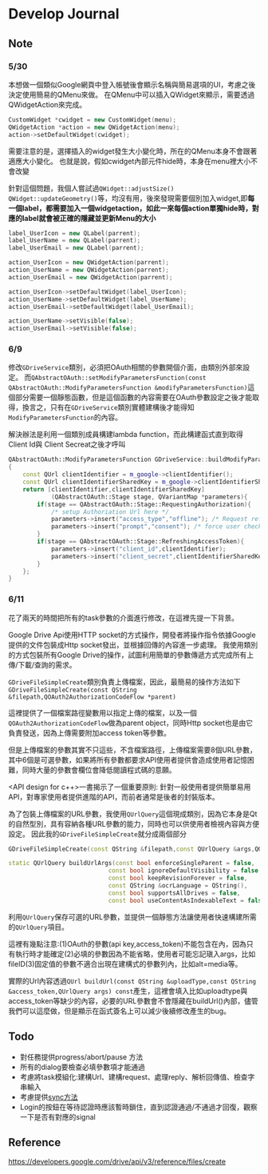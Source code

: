 # Develop Journal

## Note

### 5/30

本想做一個類似Google網頁中登入帳號後會顯示名稱與簡易選項的UI，考慮之後決定使用簡易的QMenu來做。
在QMenu中可以插入QWidget來顯示，需要透過QWidgetAction來完成。

``` c++
CustomWidget *cwidget = new CustomWidget(menu);
QWidgetAction *action = new QWidgetAction(menu);
action->setDefaultWidget(cwidget);
```

需要注意的是，選擇插入的widget發生大小變化時，所在的QMenu本身不會跟著適應大小變化。
也就是說，假如cwidget內部元件hide時，本身在menu裡大小不會改變

針對這個問題，我個人嘗試過`QWidget::adjustSize()` `QWidget::updateGeometry()`等，均沒有用，後來發現需要個別加入widget,即**每一個label，都需要加入一個widgetaction，如此一來每個action單獨hide時，對應的label就會被正確的隱藏並更新Menu的大小**

``` c++
label_UserIcon = new QLabel(parrent);
label_UserName = new QLabel(parrent);
label_UserEmail = new QLabel(parrent);

action_UserIcon = new QWidgetAction(parrent);
action_UserName = new QWidgetAction(parrent);
action_UserEmail = new QWidgetAction(parrent);

action_UserIcon->setDefaultWidget(label_UserIcon);
action_UserName->setDefaultWidget(label_UserName);
action_UserEmail->setDefaultWidget(label_UserEmail);

action_UserName->setVisible(false);
action_UserEmail->setVisible(false);
```

### 6/9

修改`GDriveService`類別，必須把OAuth相關的參數開個介面，由類別外部來設定。
而`QAbstractOAuth::setModifyParametersFunction(const QAbstractOAuth::ModifyParametersFunction &modifyParametersFunction)`這個部分需要一個靜態函數，但是這個函數的內容需要在OAuth參數設定之後才能取得，換言之，只有在`GDriveService`類別實體建構後才能得知`ModifyParametersFunction`的內容。

解決辦法是利用一個類別成員構建lambda function，而此構建函式直到取得Client Id與 Client Secreat之後才呼叫

``` c++
QAbstractOAuth::ModifyParametersFunction GDriveService::buildModifyParametersFunction()
{
    const QUrl clientIdentifier = m_google->clientIdentifier();
    const QUrl clientIdentifierSharedKey = m_google->clientIdentifierSharedKey();
    return [clientIdentifier,clientIdentifierSharedKey]
            (QAbstractOAuth::Stage stage, QVariantMap *parameters){
        if(stage == QAbstractOAuth::Stage::RequestingAuthorization){
            /* setup Authoriation Url here */
            parameters->insert("access_type","offline"); /* Request refresh token*/
            parameters->insert("prompt","consent"); /* force user check scope again */
        }
        if(stage == QAbstractOAuth::Stage::RefreshingAccessToken){
            parameters->insert("client_id",clientIdentifier);
            parameters->insert("client_secret",clientIdentifierSharedKey);
        }
    };
}
```

### 6/11

花了兩天的時間把所有的task參數的介面進行修改，在這裡先提一下背景。

Google Drive Api使用HTTP socket的方式操作，開發者將操作指令依據Google提供的文件包裝成Http socket發出，並根據回傳的內容進一步處理。
我使用類別的方式包裝所有Google Drive的操作，試圖利用簡單的參數傳遞方式完成所有上傳/下載/查詢的需求。

`GDriveFileSimpleCreate`類別負責上傳檔案，因此，最簡易的操作方法如下
`GDriveFileSimpleCreate(const QString &filepath,QOAuth2AuthorizationCodeFlow *parent)`

這裡提供了一個檔案路徑變數用以指定上傳的檔案，以及一個`QOAuth2AuthorizationCodeFlow`做為parent object，同時Http socket也是由它負責發送，因為上傳需要附加access token等參數。

但是上傳檔案的參數其實不只這些，不含檔案路徑，上傳檔案需要8個URL參數，其中6個是可選參數，如果將所有參數都要求API使用者提供會造成使用者記憶困難，同時大量的參數會欄位會降低閱讀程式碼的意願。

<API design for c++>一書揭示了一個重要原則: 針對一般使用者提供簡單易用API，對專家使用者提供進階的API，而前者通常是後者的封裝版本。

為了包裝上傳檔案的URL參數，我使用`QUrlQuery`這個現成類別，因為它本身是Qt的自然型別，具有容納各種URL參數的能力，同時也可以供使用者檢視內容與方便設定。
因此我的`GDriveFileSimpleCreate`就分成兩個部分

``` c++
GDriveFileSimpleCreate(const QString &filepath,const QUrlQuery &args,QOAuth2AuthorizationCodeFlow *parent);

static QUrlQuery buildUrlArgs(const bool enforceSingleParent = false,
                            const bool ignoreDefaultVisibility = false,
                            const bool keepRevisionForever = false,
                            const QString &ocrLanguage = QString(),
                            const bool supportsAllDrives = false,
                            const bool useContentAsIndexableText = false);
```

利用`QUrlQuery`保存可選的URL參數，並提供一個靜態方法讓使用者快速構建所需的`QUrlQuery`項目。

這裡有幾點注意:(1)OAuth的參數(api key,access_token)不能包含在內，因為只有執行時才能確定(2)必填的參數因為不能省略，使用者可能忘記瑱入args，比如fileID(3)固定值的參數不適合出現在建構式的參數列內，比如alt=media等。

實際的Url內容透過`QUrl buildUrl(const QString &uploadType,const QString &access_token,QUrlQuery args) const`產生，這裡會填入比如uploadtype與access_token等缺少的內容，必要的URL參數會不會隱藏在buildUrl()內部，儘管我們可以這麼做，但是顯示在函式簽名上可以減少後續修改產生的bug。

## Todo

* 對任務提供progress/abort/pause 方法
* 所有的dialog要檢查必填參數項才能通過
* 考慮將task模組化:建構Url、建構request、處理reply、解析回傳值、檢查字串輸入
* 考慮提供[sync方法](https://www.devbean.net/2013/11/qt-study-road-2-access-network-4/)
* Login的按鈕在等待認證時應該暫時鎖住，直到認證通過/不通過才回復，觀察一下是否有對應的signal

## Reference

https://developers.google.com/drive/api/v3/reference/files/create